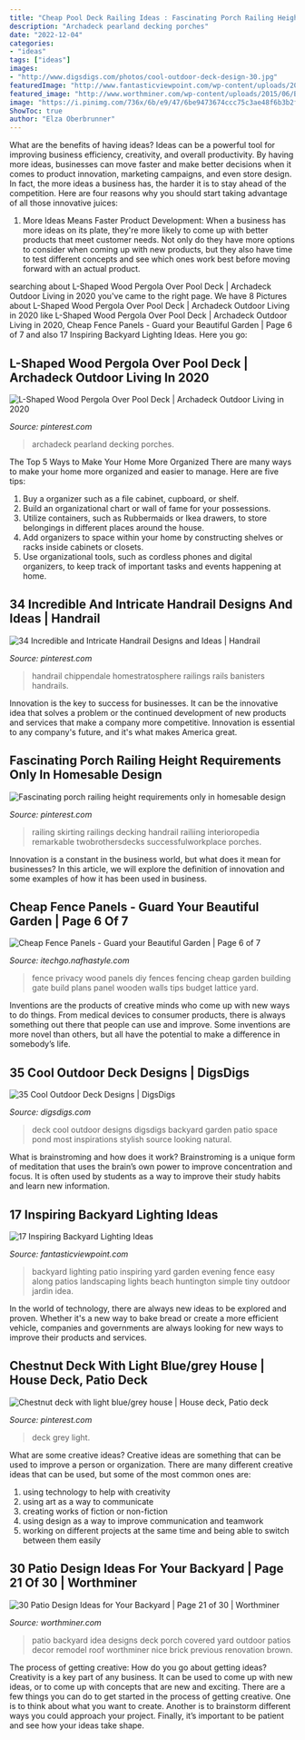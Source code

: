 ```yaml
---
title: "Cheap Pool Deck Railing Ideas : Fascinating Porch Railing Height Requirements Only In Homesable Design"
description: "Archadeck pearland decking porches"
date: "2022-12-04"
categories:
- "ideas"
tags: ["ideas"]
images:
- "http://www.digsdigs.com/photos/cool-outdoor-deck-design-30.jpg"
featuredImage: "http://www.fantasticviewpoint.com/wp-content/uploads/2016/03/3bdf6c214d434a9150fd811b27967969-634x423.jpg"
featured_image: "http://www.worthminer.com/wp-content/uploads/2015/06/Backyard-Patio-Design-Idea-17.jpg"
image: "https://i.pinimg.com/736x/6b/e9/47/6be9473674ccc75c3ae48f6b3b2f2246.jpg"
ShowToc: true
author: "Elza Oberbrunner"
---
```



What are the benefits of having ideas?
Ideas can be a powerful tool for improving business efficiency, creativity, and overall productivity. By having more ideas, businesses can move faster and make better decisions when it comes to product innovation, marketing campaigns, and even store design. In fact, the more ideas a business has, the harder it is to stay ahead of the competition. Here are four reasons why you should start taking advantage of all those innovative juices:
1. More Ideas Means Faster Product Development: When a business has more ideas on its plate, they're more likely to come up with better products that meet customer needs. Not only do they have more options to consider when coming up with new products, but they also have time to test different concepts and see which ones work best before moving forward with an actual product.

	

		
searching about L-Shaped Wood Pergola Over Pool Deck | Archadeck Outdoor Living in 2020 you've came to the right page. We have 8 Pictures about L-Shaped Wood Pergola Over Pool Deck | Archadeck Outdoor Living in 2020 like L-Shaped Wood Pergola Over Pool Deck | Archadeck Outdoor Living in 2020, Cheap Fence Panels - Guard your Beautiful Garden | Page 6 of 7 and also 17 Inspiring Backyard Lighting Ideas. Here you go:
		
    
## L-Shaped Wood Pergola Over Pool Deck | Archadeck Outdoor Living In 2020

<img loading=lazy src="https://i.pinimg.com/736x/b2/4b/dc/b24bdc1fd913bcf23cb0e1317bae16ec.jpg" onerror="this.onerror=null;this.src='https://tse1.mm.bing.net/th?id=OIP.Rf6JTB9nIYtloMo1H2vgywHaFY&amp;pid=15.1';" alt="L-Shaped Wood Pergola Over Pool Deck | Archadeck Outdoor Living in 2020">

_Source: pinterest.com_

>archadeck pearland decking porches. 

	

The Top 5 Ways to Make Your Home More Organized
There are many ways to make your home more organized and easier to manage. Here are five tips: 
1. Buy a organizer such as a file cabinet, cupboard, or shelf. 
2. Build an organizational chart or wall of fame for your possessions. 
3. Utilize containers, such as Rubbermaids or Ikea drawers, to store belongings in different places around the house. 
4. Add organizers to space within your home by constructing shelves or racks inside cabinets or closets. 
5. Use organizational tools, such as cordless phones and digital organizers, to keep track of important tasks and events happening at home.

    
## 34 Incredible And Intricate Handrail Designs And Ideas | Handrail

<img loading=lazy src="https://i.pinimg.com/736x/12/da/c1/12dac15830f67c79c345784a4f37af00.jpg" onerror="this.onerror=null;this.src='https://tse1.mm.bing.net/th?id=OIP.PVheTqNQzM63DJSCdQrd-wHaE7&amp;pid=15.1';" alt="34 Incredible and Intricate Handrail Designs and Ideas | Handrail">

_Source: pinterest.com_

>handrail chippendale homestratosphere railings rails banisters handrails. 

	

Innovation is the key to success for businesses. It can be the innovative idea that solves a problem or the continued development of new products and services that make a company more competitive. Innovation is essential to any company's future, and it's what makes America great.

    
## Fascinating Porch Railing Height Requirements Only In Homesable Design

<img loading=lazy src="https://i.pinimg.com/736x/8d/a4/3a/8da43aa45969e5f42927e5ba0260fd24.jpg" onerror="this.onerror=null;this.src='https://tse2.mm.bing.net/th?id=OIP.25U55EJCwdWqYtOcsq2kQQHaJ6&amp;pid=15.1';" alt="Fascinating porch railing height requirements only in homesable design">

_Source: pinterest.com_

>railing skirting railings decking handrail railiing interioropedia remarkable twobrothersdecks successfulworkplace porches. 

	

Innovation is a constant in the business world, but what does it mean for businesses? In this article, we will explore the definition of innovation and some examples of how it has been used in business.

    
## Cheap Fence Panels - Guard Your Beautiful Garden | Page 6 Of 7

<img loading=lazy src="http://itechgo.com/wp-content/uploads/2016/11/fabulous-small-Cheap-Fence-Panels.jpg" onerror="this.onerror=null;this.src='https://tse1.mm.bing.net/th?id=OIP.nxQhWeCb3nOWu9uS3nMeTwHaFj&amp;pid=15.1';" alt="Cheap Fence Panels - Guard your Beautiful Garden | Page 6 of 7">

_Source: itechgo.nafhastyle.com_

>fence privacy wood panels diy fences fencing cheap garden building gate build plans panel wooden walls tips budget lattice yard. 

	

Inventions are the products of creative minds who come up with new ways to do things. From medical devices to consumer products, there is always something out there that people can use and improve. Some inventions are more novel than others, but all have the potential to make a difference in somebody’s life.

    
## 35 Cool Outdoor Deck Designs | DigsDigs

<img loading=lazy src="http://www.digsdigs.com/photos/cool-outdoor-deck-design-30.jpg" onerror="this.onerror=null;this.src='https://tse2.mm.bing.net/th?id=OIP.8ctUduayI5mocsEZrNm4GwHaLG&amp;pid=15.1';" alt="35 Cool Outdoor Deck Designs | DigsDigs">

_Source: digsdigs.com_

>deck cool outdoor designs digsdigs backyard garden patio space pond most inspirations stylish source looking natural. 

	

What is brainstroming and how does it work?
Brainstroming is a unique form of meditation that uses the brain’s own power to improve concentration and focus. It is often used by students as a way to improve their study habits and learn new information.

    
## 17 Inspiring Backyard Lighting Ideas

<img loading=lazy src="http://www.fantasticviewpoint.com/wp-content/uploads/2016/03/3bdf6c214d434a9150fd811b27967969-634x423.jpg" onerror="this.onerror=null;this.src='https://tse3.mm.bing.net/th?id=OIP.KBgc5G1rTWet971lMlC6eAHaE8&amp;pid=15.1';" alt="17 Inspiring Backyard Lighting Ideas">

_Source: fantasticviewpoint.com_

>backyard lighting patio inspiring yard garden evening fence easy along patios landscaping lights beach huntington simple tiny outdoor jardin idea. 

	

In the world of technology, there are always new ideas to be explored and proven. Whether it's a new way to bake bread or create a more efficient vehicle, companies and governments are always looking for new ways to improve their products and services.

    
## Chestnut Deck With Light Blue/grey House | House Deck, Patio Deck

<img loading=lazy src="https://i.pinimg.com/736x/6b/e9/47/6be9473674ccc75c3ae48f6b3b2f2246.jpg" onerror="this.onerror=null;this.src='https://tse3.mm.bing.net/th?id=OIP.CTPa02ImnFWNY2cEkOlhTgHaFj&amp;pid=15.1';" alt="Chestnut deck with light blue/grey house | House deck, Patio deck">

_Source: pinterest.com_

>deck grey light. 

	

What are some creative ideas?
Creative ideas are something that can be used to improve a person or organization. There are many different creative ideas that can be used, but some of the most common ones are: 
1. using technology to help with creativity 
2. using art as a way to communicate 
3. creating works of fiction or non-fiction 
4. using design as a way to improve communication and teamwork 
5. working on different projects at the same time and being able to switch between them easily 

    
## 30 Patio Design Ideas For Your Backyard | Page 21 Of 30 | Worthminer

<img loading=lazy src="http://www.worthminer.com/wp-content/uploads/2015/06/Backyard-Patio-Design-Idea-17.jpg" onerror="this.onerror=null;this.src='https://tse3.mm.bing.net/th?id=OIP.nkr6jiOl8aAGTXwdcn3jmQHaLG&amp;pid=15.1';" alt="30 Patio Design Ideas for Your Backyard | Page 21 of 30 | Worthminer">

_Source: worthminer.com_

>patio backyard idea designs deck porch covered yard outdoor patios decor remodel roof worthminer nice brick previous renovation brown. 

	

The process of getting creative: How do you go about getting ideas?
Creativity is a key part of any business. It can be used to come up with new ideas, or to come up with concepts that are new and exciting. There are a few things you can do to get started in the process of getting creative. One is to think about what you want to create. Another is to brainstorm different ways you could approach your project. Finally, it’s important to be patient and see how your ideas take shape.

